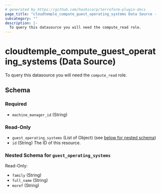 ```yaml
---
# generated by https://github.com/hashicorp/terraform-plugin-docs
page_title: "cloudtemple_compute_guest_operating_systems Data Source - terraform-provider-cloudtemple"
subcategory: ""
description: |-
  To query this datasource you will need the compute_read role.
---
```


# cloudtemple_compute_guest_operating_systems (Data Source)

To query this datasource you will need the `compute_read` role.



<!-- schema generated by tfplugindocs -->
## Schema

### Required

- `machine_manager_id` (String)

### Read-Only

- `guest_operating_systems` (List of Object) (see [below for nested schema](#nestedatt--guest_operating_systems))
- `id` (String) The ID of this resource.

<a id="nestedatt--guest_operating_systems"></a>
### Nested Schema for `guest_operating_systems`

Read-Only:

- `family` (String)
- `full_name` (String)
- `moref` (String)


